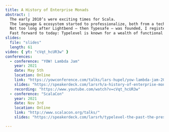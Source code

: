 ```yaml
---
title: A History of Enterprise Monads
abstract: |
  The early 2010’s were exciting times for Scala.
  The language & ecosystem started to professionalize, both from a technical (binary compatibility) and a community point of view (many conferences were started).
  Not too long after Lightbend – then Typesafe – was founded, I registered the typelevel.org domain on a whim and put together a rudimentary website advertising a few FP-minded Scala libraries.
  Fast forward to today: Typelevel is known for a wealth of functional libraries, beginner-friendly educational resources, a series of conferences and a distinct ecosystem – including a custom compiler – within the Scala community. In this talk, I’d like to examine what got us there and into the mainstream.
slides:
  file: "slides"
  length: 61
video: { yt: "cVqt_hcUR3w" }
conferences:
  - conference: "YOW! Lambda Jam"
    year: 2021
    date: May 5th
    location: Online
    link: "https://yowconference.com/talks/lars-hupel/yow-lambda-jam-2021/a-history-of-enterprise-monads-15228/"
    slides: "https://speakerdeck.com/larsrh/a-history-of-enterprise-monads"
    recording: "https://www.youtube.com/watch?v=cVqt_hcUR3w"
  - conference: "ScalaCon"
    year: 2021
    date: Nov 3rd
    location: Online
    link: "http://www.scalacon.org/talks/"
    slides: "https://speakerdeck.com/larsrh/typelevel-the-past-the-present-the-future"

---
```

